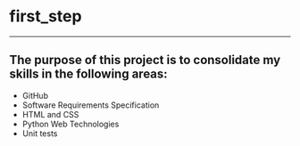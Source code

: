 # first_step
-------------------------------------
## The purpose of this project is to consolidate my skills in the following areas:
- GitHub
- Software Requirements Specification
- HTML and CSS
- Python Web Technologies
- Unit tests
